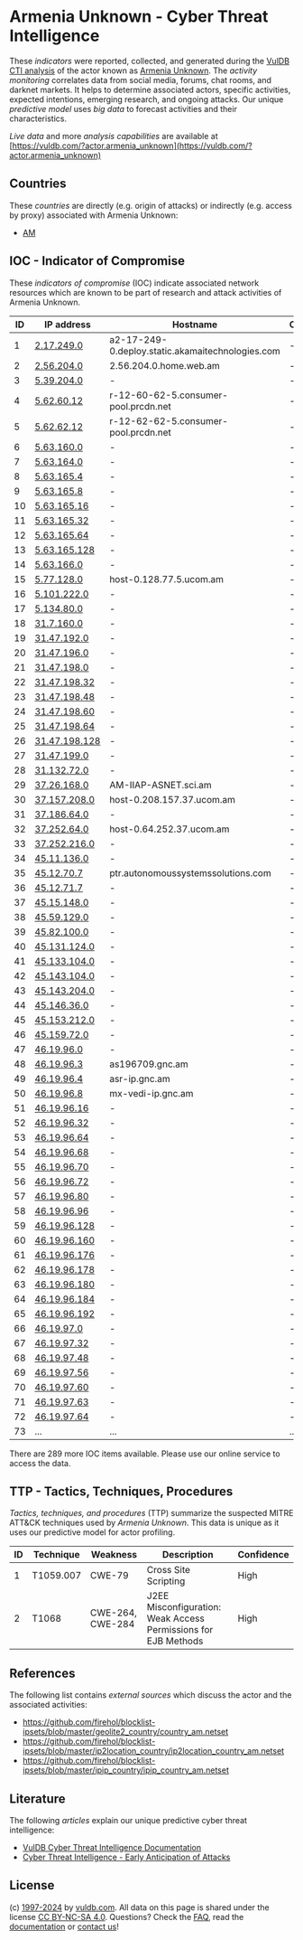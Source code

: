 # Armenia Unknown - Cyber Threat Intelligence

These _indicators_ were reported, collected, and generated during the [VulDB CTI analysis](https://vuldb.com/?kb.cti) of the actor known as [Armenia Unknown](https://vuldb.com/?actor.armenia_unknown). The _activity monitoring_ correlates data from social media, forums, chat rooms, and darknet markets. It helps to determine associated actors, specific activities, expected intentions, emerging research, and ongoing attacks. Our unique _predictive model_ uses _big data_ to forecast activities and their characteristics.

_Live data_ and more _analysis capabilities_ are available at [https://vuldb.com/?actor.armenia_unknown](https://vuldb.com/?actor.armenia_unknown)

## Countries

These _countries_ are directly (e.g. origin of attacks) or indirectly (e.g. access by proxy) associated with Armenia Unknown:

* [AM](https://vuldb.com/?country.am)

## IOC - Indicator of Compromise

These _indicators of compromise_ (IOC) indicate associated network resources which are known to be part of research and attack activities of Armenia Unknown.

ID | IP address | Hostname | Campaign | Confidence
-- | ---------- | -------- | -------- | ----------
1 | [2.17.249.0](https://vuldb.com/?ip.2.17.249.0) | a2-17-249-0.deploy.static.akamaitechnologies.com | - | High
2 | [2.56.204.0](https://vuldb.com/?ip.2.56.204.0) | 2.56.204.0.home.web.am | - | High
3 | [5.39.204.0](https://vuldb.com/?ip.5.39.204.0) | - | - | High
4 | [5.62.60.12](https://vuldb.com/?ip.5.62.60.12) | r-12-60-62-5.consumer-pool.prcdn.net | - | High
5 | [5.62.62.12](https://vuldb.com/?ip.5.62.62.12) | r-12-62-62-5.consumer-pool.prcdn.net | - | High
6 | [5.63.160.0](https://vuldb.com/?ip.5.63.160.0) | - | - | High
7 | [5.63.164.0](https://vuldb.com/?ip.5.63.164.0) | - | - | High
8 | [5.63.165.4](https://vuldb.com/?ip.5.63.165.4) | - | - | High
9 | [5.63.165.8](https://vuldb.com/?ip.5.63.165.8) | - | - | High
10 | [5.63.165.16](https://vuldb.com/?ip.5.63.165.16) | - | - | High
11 | [5.63.165.32](https://vuldb.com/?ip.5.63.165.32) | - | - | High
12 | [5.63.165.64](https://vuldb.com/?ip.5.63.165.64) | - | - | High
13 | [5.63.165.128](https://vuldb.com/?ip.5.63.165.128) | - | - | High
14 | [5.63.166.0](https://vuldb.com/?ip.5.63.166.0) | - | - | High
15 | [5.77.128.0](https://vuldb.com/?ip.5.77.128.0) | host-0.128.77.5.ucom.am | - | High
16 | [5.101.222.0](https://vuldb.com/?ip.5.101.222.0) | - | - | High
17 | [5.134.80.0](https://vuldb.com/?ip.5.134.80.0) | - | - | High
18 | [31.7.160.0](https://vuldb.com/?ip.31.7.160.0) | - | - | High
19 | [31.47.192.0](https://vuldb.com/?ip.31.47.192.0) | - | - | High
20 | [31.47.196.0](https://vuldb.com/?ip.31.47.196.0) | - | - | High
21 | [31.47.198.0](https://vuldb.com/?ip.31.47.198.0) | - | - | High
22 | [31.47.198.32](https://vuldb.com/?ip.31.47.198.32) | - | - | High
23 | [31.47.198.48](https://vuldb.com/?ip.31.47.198.48) | - | - | High
24 | [31.47.198.60](https://vuldb.com/?ip.31.47.198.60) | - | - | High
25 | [31.47.198.64](https://vuldb.com/?ip.31.47.198.64) | - | - | High
26 | [31.47.198.128](https://vuldb.com/?ip.31.47.198.128) | - | - | High
27 | [31.47.199.0](https://vuldb.com/?ip.31.47.199.0) | - | - | High
28 | [31.132.72.0](https://vuldb.com/?ip.31.132.72.0) | - | - | High
29 | [37.26.168.0](https://vuldb.com/?ip.37.26.168.0) | AM-IIAP-ASNET.sci.am | - | High
30 | [37.157.208.0](https://vuldb.com/?ip.37.157.208.0) | host-0.208.157.37.ucom.am | - | High
31 | [37.186.64.0](https://vuldb.com/?ip.37.186.64.0) | - | - | High
32 | [37.252.64.0](https://vuldb.com/?ip.37.252.64.0) | host-0.64.252.37.ucom.am | - | High
33 | [37.252.216.0](https://vuldb.com/?ip.37.252.216.0) | - | - | High
34 | [45.11.136.0](https://vuldb.com/?ip.45.11.136.0) | - | - | High
35 | [45.12.70.7](https://vuldb.com/?ip.45.12.70.7) | ptr.autonomoussystemssolutions.com | - | High
36 | [45.12.71.7](https://vuldb.com/?ip.45.12.71.7) | - | - | High
37 | [45.15.148.0](https://vuldb.com/?ip.45.15.148.0) | - | - | High
38 | [45.59.129.0](https://vuldb.com/?ip.45.59.129.0) | - | - | High
39 | [45.82.100.0](https://vuldb.com/?ip.45.82.100.0) | - | - | High
40 | [45.131.124.0](https://vuldb.com/?ip.45.131.124.0) | - | - | High
41 | [45.133.104.0](https://vuldb.com/?ip.45.133.104.0) | - | - | High
42 | [45.143.104.0](https://vuldb.com/?ip.45.143.104.0) | - | - | High
43 | [45.143.204.0](https://vuldb.com/?ip.45.143.204.0) | - | - | High
44 | [45.146.36.0](https://vuldb.com/?ip.45.146.36.0) | - | - | High
45 | [45.153.212.0](https://vuldb.com/?ip.45.153.212.0) | - | - | High
46 | [45.159.72.0](https://vuldb.com/?ip.45.159.72.0) | - | - | High
47 | [46.19.96.0](https://vuldb.com/?ip.46.19.96.0) | - | - | High
48 | [46.19.96.3](https://vuldb.com/?ip.46.19.96.3) | as196709.gnc.am | - | High
49 | [46.19.96.4](https://vuldb.com/?ip.46.19.96.4) | asr-ip.gnc.am | - | High
50 | [46.19.96.8](https://vuldb.com/?ip.46.19.96.8) | mx-vedi-ip.gnc.am | - | High
51 | [46.19.96.16](https://vuldb.com/?ip.46.19.96.16) | - | - | High
52 | [46.19.96.32](https://vuldb.com/?ip.46.19.96.32) | - | - | High
53 | [46.19.96.64](https://vuldb.com/?ip.46.19.96.64) | - | - | High
54 | [46.19.96.68](https://vuldb.com/?ip.46.19.96.68) | - | - | High
55 | [46.19.96.70](https://vuldb.com/?ip.46.19.96.70) | - | - | High
56 | [46.19.96.72](https://vuldb.com/?ip.46.19.96.72) | - | - | High
57 | [46.19.96.80](https://vuldb.com/?ip.46.19.96.80) | - | - | High
58 | [46.19.96.96](https://vuldb.com/?ip.46.19.96.96) | - | - | High
59 | [46.19.96.128](https://vuldb.com/?ip.46.19.96.128) | - | - | High
60 | [46.19.96.160](https://vuldb.com/?ip.46.19.96.160) | - | - | High
61 | [46.19.96.176](https://vuldb.com/?ip.46.19.96.176) | - | - | High
62 | [46.19.96.178](https://vuldb.com/?ip.46.19.96.178) | - | - | High
63 | [46.19.96.180](https://vuldb.com/?ip.46.19.96.180) | - | - | High
64 | [46.19.96.184](https://vuldb.com/?ip.46.19.96.184) | - | - | High
65 | [46.19.96.192](https://vuldb.com/?ip.46.19.96.192) | - | - | High
66 | [46.19.97.0](https://vuldb.com/?ip.46.19.97.0) | - | - | High
67 | [46.19.97.32](https://vuldb.com/?ip.46.19.97.32) | - | - | High
68 | [46.19.97.48](https://vuldb.com/?ip.46.19.97.48) | - | - | High
69 | [46.19.97.56](https://vuldb.com/?ip.46.19.97.56) | - | - | High
70 | [46.19.97.60](https://vuldb.com/?ip.46.19.97.60) | - | - | High
71 | [46.19.97.63](https://vuldb.com/?ip.46.19.97.63) | - | - | High
72 | [46.19.97.64](https://vuldb.com/?ip.46.19.97.64) | - | - | High
73 | ... | ... | ... | ...

There are 289 more IOC items available. Please use our online service to access the data.

## TTP - Tactics, Techniques, Procedures

_Tactics, techniques, and procedures_ (TTP) summarize the suspected MITRE ATT&CK techniques used by _Armenia Unknown_. This data is unique as it uses our predictive model for actor profiling.

ID | Technique | Weakness | Description | Confidence
-- | --------- | -------- | ----------- | ----------
1 | T1059.007 | CWE-79 | Cross Site Scripting | High
2 | T1068 | CWE-264, CWE-284 | J2EE Misconfiguration: Weak Access Permissions for EJB Methods | High

## References

The following list contains _external sources_ which discuss the actor and the associated activities:

* https://github.com/firehol/blocklist-ipsets/blob/master/geolite2_country/country_am.netset
* https://github.com/firehol/blocklist-ipsets/blob/master/ip2location_country/ip2location_country_am.netset
* https://github.com/firehol/blocklist-ipsets/blob/master/ipip_country/ipip_country_am.netset

## Literature

The following _articles_ explain our unique predictive cyber threat intelligence:

* [VulDB Cyber Threat Intelligence Documentation](https://vuldb.com/?kb.cti)
* [Cyber Threat Intelligence - Early Anticipation of Attacks](https://www.scip.ch/en/?labs.20201022)

## License

(c) [1997-2024](https://vuldb.com/?kb.changelog) by [vuldb.com](https://vuldb.com/?kb.about). All data on this page is shared under the license [CC BY-NC-SA 4.0](https://creativecommons.org/licenses/by-nc-sa/4.0/). Questions? Check the [FAQ](https://vuldb.com/?kb.faq), read the [documentation](https://vuldb.com/?kb) or [contact us](https://vuldb.com/?contact)!

